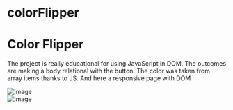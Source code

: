 # colorFlipper
# Color Flipper

The project is really educational for using JavaScript in DOM. The outcomes are making a body relational with the button. The color was taken from array items thanks to JS. And here a responsive page with DOM

![image](https://user-images.githubusercontent.com/101419153/171748999-723b93e6-b0b8-4538-9c77-ef9c66ef474c.png) <br>
![image](https://user-images.githubusercontent.com/101419153/171749080-57fba0fc-7943-4bde-b8e8-92240400e6aa.png)


